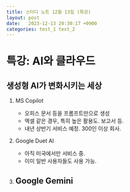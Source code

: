 ```yaml
---
title: 스터디 노트 12월 13일 (특강)
layout: post
date:   2023-12-13 20:30:17 +0900
categories: test_1 test_2
---
```

# 특강: AI와 클라우드

## 생성형 AI가 변화시키는 세상
1. MS Copilot
	- 오피스 문서 등을 프롬프트만으로 생성
	- 엑셀 같은 경우, 특히 높은 활용도. 보고서 등.
	- 내년 상반기 서비스 예정. 300인 이상 회사.

2. Google Duet AI	
	- 아직 미국에서만 서비스 중.
	- 이미 일반 사용자들도 사용 가능.

3. Google Gemini
	- 